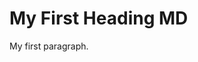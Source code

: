 <!DOCTYPE html>
<html>
<body>

<h1>My First Heading MD</h1>
<p>My first paragraph.</p>

</body>
</html>